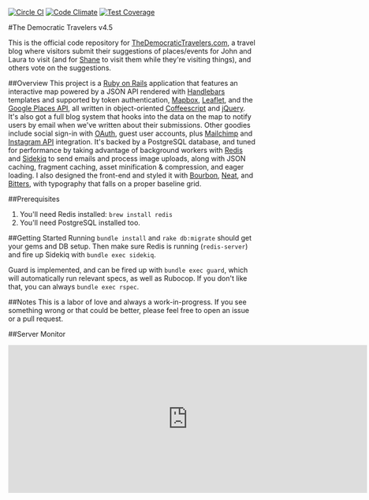 [![Circle CI](https://circleci.com/gh/SeriouslyAwesome/democratictravelers/tree/v5.svg?style=svg)](https://circleci.com/gh/SeriouslyAwesome/democratictravelers/tree/v5)
[![Code Climate](https://codeclimate.com/github/SeriouslyAwesome/democratictravelers/badges/gpa.svg)](https://codeclimate.com/github/SeriouslyAwesome/democratictravelers)
[![Test Coverage](https://codeclimate.com/github/SeriouslyAwesome/democratictravelers/badges/coverage.svg)](https://codeclimate.com/github/SeriouslyAwesome/democratictravelers)

#The Democratic Travelers v4.5

This is the official code repository for [TheDemocraticTravelers.com](http://www.thedemocratictravelers.com), a travel blog where visitors submit their suggestions of places/events for John and Laura to visit (and for [Shane](https://github.com/shiftshane) to visit them while they're visiting things), and others vote on the suggestions.

##Overview
This project is a [Ruby on Rails](http://rubyonrails.org) application that features an interactive map powered by a JSON API rendered with [Handlebars](http://handlebarsjs.com) templates and supported by token authentication, [Mapbox](https://www.mapbox.com/developers/), [Leaflet](http://leafletjs.com), and the [Google Places API](https://developers.google.com/places/), all written in object-oriented [Coffeescript](http://coffeescript.org) and [jQuery](http://jquery.com). It's also got a full blog system that hooks into the data on the map to notify users by email when we've written about their submissions. Other goodies include social sign-in with [OAuth](http://oauth.net), guest user accounts, plus [Mailchimp](https://apidocs.mailchimp.com) and [Instagram API](https://instagram.com/developer/) integration. It's backed by a PostgreSQL database, and tuned for performance by taking advantage of background workers with [Redis](https://redistogo.com) and [Sidekiq](http://sidekiq.org) to send emails and process image uploads, along with JSON caching, fragment caching, asset minification & compression, and eager loading. I also designed the front-end and styled it with [Bourbon](http://bourbon.io), [Neat](http://neat.bourbon.io), and [Bitters](http://bitters.bourbon.io), with typography that falls on a proper baseline grid.

##Prerequisites
1. You'll need Redis installed: `brew install redis`
2. You'll need PostgreSQL installed too.

##Getting Started
Running `bundle install` and `rake db:migrate` should get your gems and DB setup. Then make sure Redis is running (`redis-server`) and fire up Sidekiq with `bundle exec sidekiq`.

Guard is implemented, and can be fired up with `bundle exec guard`, which will automatically run relevant specs, as well as Rubocop. If you don't like that, you can always `bundle exec rspec`.

##Notes
This is a labor of love and always a work-in-progress. If you see something wrong or that could be better, please feel free to open an issue or a pull request.

##Server Monitor
<iframe src="https://rpm.newrelic.com/public/charts/9CmNUngyt13" width="728" height="300" scrolling="no" frameborder="no"></iframe>
